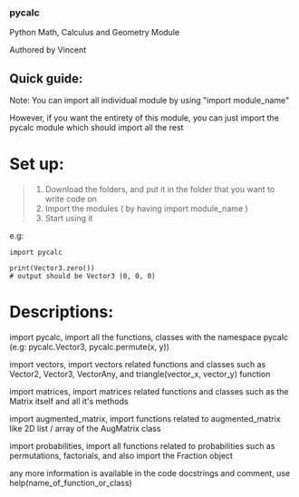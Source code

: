 ### pycalc

 Python Math, Calculus and Geometry Module

Authored by Vincent

## Quick guide:

Note: You can import all individual module by using "import module_name"

However, if you want the entirety of this module, you can just import the pycalc module which should import all the rest

# Set up:

> 1. Download the folders, and put it in the folder that you want to write code on
> 2. Import the modules ( by having import module_name )
> 3. Start using it


 e.g: 
 ```
 import pycalc
  
 print(Vector3.zero())
 # output should be Vector3 (0, 0, 0)
 ```

# Descriptions:

import pycalc, import all the functions, classes with the namespace pycalc (e.g: pycalc.Vector3, pycalc.permute(x, y))

import vectors, import vectors related functions and classes such as Vector2, Vector3, VectorAny, and triangle(vector_x, vector_y) function

import matrices, import matrices related functions and classes such as the Matrix itself and all it's methods

import augmented_matrix, import functions related to augmented_matrix like 2D list / array of the AugMatrix class

import probabilities, import all functions related to probabilities such as permutations, factorials, and also import the Fraction object

any more information is available in the code docstrings and comment, use help(name_of_function_or_class)
